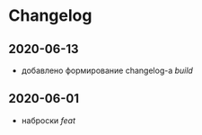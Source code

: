 # Changelog
## 2020-06-13
- добавлено формирование changelog-а *build*
## 2020-06-01
- наброски *feat*
